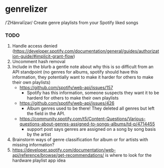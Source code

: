 # genrelizer
/ˈZHänrəlīzər/ Create genre playlists from your Spotify liked songs

### TODO
1. Handle access denied (https://developer.spotify.com/documentation/general/guides/authorization-guide/#implicit-grant-flow)
2. Uncomment hash removal
3. Include in the blurb a gentle note about why this is so difficult from an API standpoint (no genres for albums, spotify should have this information, they potentially want to make it harder for others to make their own playlists)
    - https://github.com/spotify/web-api/issues/157
        - Spotify has this information, someone suspects they want it to be harderd for others to make their own playlists
    - https://github.com/spotify/web-api/issues/426 
        - Album genres used to be there! They deleted all genres but left the field in the API. 
    - https://community.spotify.com/t5/Content-Questions/Various-questions-about-genres-assigned-to-songs-albums/td-p/4714455
        - support post says genres are assigned on a song by song basis by the artist
4. Brainstorm ways of genre classification for album or for artists with missing information?
5. https://developer.spotify.com/documentation/web-api/reference/browse/get-recommendations/ is where to look for the hardware playlist app idea
